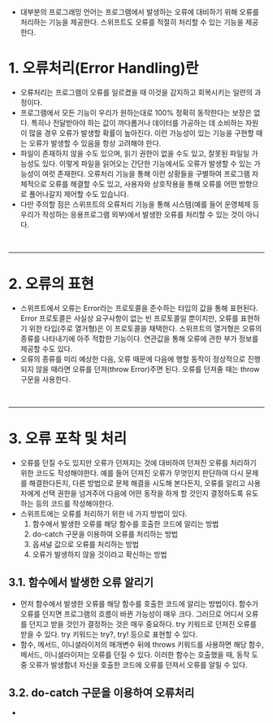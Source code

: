 - 대부분의 프로그래밍 언어는 프로그램에서 발생하는 오류에 대비하기 위해 오류를 처리하는 기능을 제공한다. 스위프트도 오류를 적절히 처리할 수 있는 기능을 제공한다.

# 1. 오류처리(Error Handling)란
- 오류처리는 프로그램이 오류를 일르켰을 때 이것을 감지하고 회복시키는 일련의 과정이다. 
- 프로그램에서 모든 기능이 우리가 원하는대로 100% 정확히 동작한다는 보장은 없다. 특히나 전달받아야 하는 값이 까다롭거나 데이터를 가공하는 데 소비하는 자원이 많을 경우 오류가 발생할 확률이 높아진다. 이런 가능성이 있는 기능을 구현할 때는 오류가 발생할 수 있음을 항상 고려해야 한다.
- 파일이 존재하지 않을 수도 있으며, 읽기 권한이 없을 수도 있고, 잘못된 파일일 가능성도 있다. 이렇게 파일을 읽어오는 간단한 기능에서도 오류가 발생할 수 있는 가능성이 여럿 존재한다. 오류처리 기능을 통해 이런 상황들을 구별하여 프로그램 자체적으로 오류를 해결할 수도 있고, 사용자와 상호작용을 통해 오류를 어떤 방향으로 풀어나갈지 제어할 수도 있습니다.
- 다만 주의할 점은 스위프트의 오류처리 기능을 통해 시스템(예를 들어 운영체제 등 우리가 작성하는 응용프로그램 외부)에서 발생한 오류를 처리할 수 있는 것이 아니다.

<br/>

-------------
# 2. 오류의 표현
- 스위프트에서 오류는 Error라는 프로토콜을 준수하는 타입의 값을 통해 표현된다. Error 프로토콜은 사실상 요구사항이 없는 빈 프로토콜일 뿐이지만, 오류를 표현하기 위한 타입(주로 열거형)은 이 프로토콜을 채택한다. 스위프트의 열거형은 오류의 종류를 나타내기에 아주 적합한 기능이다. 연관값을 통해 오류에 관한 부가 정보를 제공할 수도 있다. 
- 오류의 종류를 미리 예상한 다음, 오류 때문에 다음에 행할 동작이 정상적으로 진행되지 않을 때라면 오류를 던져(throw Error)주면 된다. 오류를 던져줄 때는 throw 구문을 사용한다.

<br/>

-------------
# 3. 오류 포착 및 처리
- 오류를 던질 수도 있지만 오류가 던져지는 것에 대비하여 던져진 오류를 처리하기 위한 코드도 작성해야한다. 예를 들어 던져진 오류가 무엇인지 판단하여 다시 문제를 해결한다든지, 다른 방법으로 문제 해결을 시도해 본다든지, 오류를 알리고 사용자에게 선택 권한을 넘겨주어 다음에 어떤 동작을 하게 할 것인지 결정하도록 유도하는 등의 코드를 작성해야한다.
- 스위프트에는 오류를 처리하기 위한 네 가지 방법이 있다.
  1. 함수에서 발생한 오류를 해당 함수를 호출한 코드에 알리는 방법
  2. do-catch 구문을 이용하여 오류를 처리하는 방법
  3. 옵셔널 값으로 오류를 처리하는 방법
  4. 오류가 발생하지 않을 것이라고 확신하는 방법

## 3.1. 함수에서 발생한 오류 알리기
- 먼저 함수에서 발생한 오류를 해당 함수를 호출한 코드에 알리는 방법이다. 함수가 오류를 던지면 프로그램의 흐름이 바뀐 가능성이 매우 크다. 그러므로 어디서 오류를 던지고 받을 것인가 결정하는 것은 매우 중요하다. try 키워드로 던져진 오류를 받을 수 있다. try 키워드는 try?, try! 등으로 표현할 수 있다.
- 함수, 메서드, 이니셜라이저의 매개변수 뒤에 throws 키워드를 사용하면 해당 함수, 메서드, 이니셜라이저는 오류를 던질 수 있다. 이러한 함수는 호출했을 때, 동작 도중 오류가 발생함녀 자신을 호출한 코드에 오류를 던져서 오류를 알릴 수 있다.

## 3.2. do-catch 구문을 이용하여 오류처리
- 
